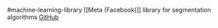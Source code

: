 #machine-learning-library 
[[Meta (Facebook)]] library for segmentation algorithms
[GitHub](https://github.com/facebookresearch/detectron2)
